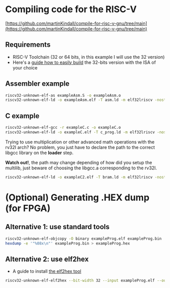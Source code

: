 # Compiling code for the RISC-V

[https://github.com/martinKindall/compile-for-risc-v-gnu/tree/main](https://github.com/martinKindall/compile-for-risc-v-gnu/tree/main)

## Requirements

- RISC-V Toolchain (32 or 64 bits, in this example I will use the 32 version)
- Here's a [guide how to easily build](https://github.com/johnwinans/riscv-toolchain-install-guide) the 32-bits version with the ISA of your choice

## Assembler example

```bash
riscv32-unknown-elf-as exampleAsm.S -o exampleAsm.o
riscv32-unknown-elf-ld -o exampleAsm.elf -T asm.ld -m elf32lriscv -nostdlib --no-relax
```

## C example

```bash
riscv32-unknown-elf-gcc -r exampleC.c -o exampleC.o
riscv32-unknown-elf-ld -o exampleC.elf -T c_prog.ld -m elf32lriscv -nostdlib --no-relax
```

Trying to use multiplication or other advanced math operations with the rv32I arch? No problem, you just
have to declare the path to the correct libgcc library on the __loader__ step.

__Watch out!__, the path may change depending of how did you setup the multilib, just beware of choosing the libgcc.a corresponding to the rv32I.

```bash
riscv32-unknown-elf-ld -o exampleC2.elf -T bram.ld -m elf32lriscv -nostdlib --no-relax /(RVTOOLCHAIN_GCC_LIB_DIR)/libgcc.a
```

# (Optional) Generating .HEX dump (for FPGA)

## Alternative 1: use standard tools

```bash
riscv32-unknown-elf-objcopy -O binary exampleProg.elf exampleProg.bin
hexdump -e '"%08x\n"' exampleProg.bin > exampleProg.hex
```

## Alternative 2: use elf2hex

- A guide to install [the elf2hex tool](https://github.com/martinKindall/elf2hex)

```bash
riscv32-unknown-elf-elf2hex --bit-width 32 --input exampleProg.elf --output exampleProg.hex
```
